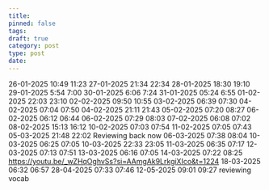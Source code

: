 ```yaml
---
title: 
pinned: false
tags: 
draft: true
category: post
type: post
date:
---
```

26-01-2025 10:49 11:23
27-01-2025 21:34 22:34
28-01-2025 18:30 19:10
29-01-2025 5:54 7:00
30-01-2025 6:06 7:24
31-01-2025 05:24 6:55
01-02-2025 22:03 23:10
02-02-2025 09:50 10:55
03-02-2025 06:39 07:30
04-02-2025 07:04 07:50
04-02-2025 21:11 21:43
05-02-2025 07:20 08:27
06-02-2025 06:12 06:44
06-02-2025 07:29 08:03
07-02-2025 06:08 07:02
08-02-2025 15:13 16:12
10-02-2025 07:03 07:54
11-02-2025 07:05 07:43
05-03-2025 21:48 22:02 Reviewing back now
06-03-2025 07:38 08:04
10-03-2025 06:25 07:05
10-03-2025 22:33 23:05
11-03-2025 06:35 07:17
12-03-2025 07:13 07:51
13-03-2025 06:16 07:05
14-03-2025 07:22 08:25 https://youtu.be/_wZHqOghvSs?si=AAmgAk9LrkgiXIco&t=1224
18-03-2025 06:32 06:57
28-04-2025 07:33 07:46
12-05-2025 09:01 09:27 reviewing vocab